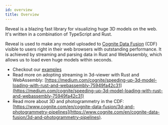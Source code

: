 ```yaml
---
id: overview
title: Overview
---
```


Reveal is a blazing fast library for visualizing huge 3D models on the web. It's written in a combination of TypeScript and Rust.

Reveal is used to make any model uploaded to [Cognite Data Fusion](https://www.cognite.com/en/cognite-data-fusion) (CDF)
visible to users right in their web browsers with outstanding performance.
It is achieved by streaming and parsing data in Rust and WebAssembly, 
which allows us to load even huge models within seconds. 

* Checkout our [examples](examples/Cognite3DViewer)
* Read more on adopting streaming in 3d-viewer with Rust and WebAssembly: [https://medium.com/cognite/speeding-up-3d-model-loading-with-rust-and-webassembly-75949fa42c31](https://medium.com/cognite/speeding-up-3d-model-loading-with-rust-and-webassembly-75949fa42c31)  
* Read more about 3D and photogrammetry in the CDF: [https://www.cognite.com/en/cognite-data-fusion/3d-and-photogrammetry-pipelines](https://www.cognite.com/en/cognite-data-fusion/3d-and-photogrammetry-pipelines).
